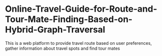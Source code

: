 # Online-Travel-Guide-for-Route-and-Tour-Mate-Finding-Based-on-Hybrid-Graph-Traversal
 This is a web platform to provide travel route based on user preferences, gather information about travel spots and find tour mates
